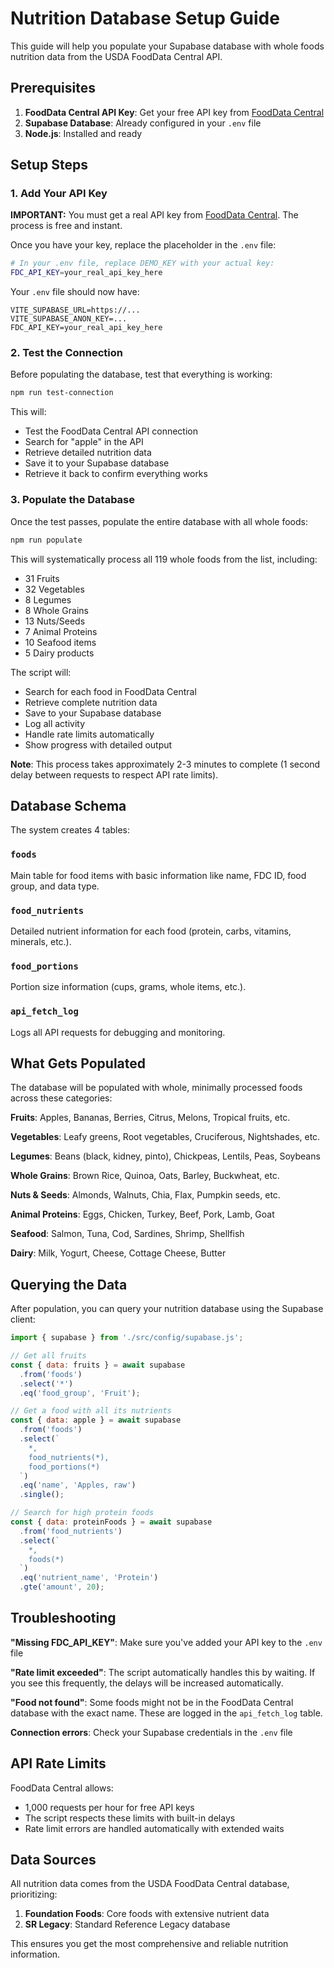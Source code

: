 # Nutrition Database Setup Guide

This guide will help you populate your Supabase database with whole foods nutrition data from the USDA FoodData Central API.

## Prerequisites

1. **FoodData Central API Key**: Get your free API key from [FoodData Central](https://fdc.nal.usda.gov/api-key-signup.html)
2. **Supabase Database**: Already configured in your `.env` file
3. **Node.js**: Installed and ready

## Setup Steps

### 1. Add Your API Key

**IMPORTANT:** You must get a real API key from [FoodData Central](https://fdc.nal.usda.gov/api-key-signup.html). The process is free and instant.

Once you have your key, replace the placeholder in the `.env` file:

```bash
# In your .env file, replace DEMO_KEY with your actual key:
FDC_API_KEY=your_real_api_key_here
```

Your `.env` file should now have:
```
VITE_SUPABASE_URL=https://...
VITE_SUPABASE_ANON_KEY=...
FDC_API_KEY=your_real_api_key_here
```

### 2. Test the Connection

Before populating the database, test that everything is working:

```bash
npm run test-connection
```

This will:
- Test the FoodData Central API connection
- Search for "apple" in the API
- Retrieve detailed nutrition data
- Save it to your Supabase database
- Retrieve it back to confirm everything works

### 3. Populate the Database

Once the test passes, populate the entire database with all whole foods:

```bash
npm run populate
```

This will systematically process all 119 whole foods from the list, including:
- 31 Fruits
- 32 Vegetables
- 8 Legumes
- 8 Whole Grains
- 13 Nuts/Seeds
- 7 Animal Proteins
- 10 Seafood items
- 5 Dairy products

The script will:
- Search for each food in FoodData Central
- Retrieve complete nutrition data
- Save to your Supabase database
- Log all activity
- Handle rate limits automatically
- Show progress with detailed output

**Note**: This process takes approximately 2-3 minutes to complete (1 second delay between requests to respect API rate limits).

## Database Schema

The system creates 4 tables:

### `foods`
Main table for food items with basic information like name, FDC ID, food group, and data type.

### `food_nutrients`
Detailed nutrient information for each food (protein, carbs, vitamins, minerals, etc.).

### `food_portions`
Portion size information (cups, grams, whole items, etc.).

### `api_fetch_log`
Logs all API requests for debugging and monitoring.

## What Gets Populated

The database will be populated with whole, minimally processed foods across these categories:

**Fruits**: Apples, Bananas, Berries, Citrus, Melons, Tropical fruits, etc.

**Vegetables**: Leafy greens, Root vegetables, Cruciferous, Nightshades, etc.

**Legumes**: Beans (black, kidney, pinto), Chickpeas, Lentils, Peas, Soybeans

**Whole Grains**: Brown Rice, Quinoa, Oats, Barley, Buckwheat, etc.

**Nuts & Seeds**: Almonds, Walnuts, Chia, Flax, Pumpkin seeds, etc.

**Animal Proteins**: Eggs, Chicken, Turkey, Beef, Pork, Lamb, Goat

**Seafood**: Salmon, Tuna, Cod, Sardines, Shrimp, Shellfish

**Dairy**: Milk, Yogurt, Cheese, Cottage Cheese, Butter

## Querying the Data

After population, you can query your nutrition database using the Supabase client:

```javascript
import { supabase } from './src/config/supabase.js';

// Get all fruits
const { data: fruits } = await supabase
  .from('foods')
  .select('*')
  .eq('food_group', 'Fruit');

// Get a food with all its nutrients
const { data: apple } = await supabase
  .from('foods')
  .select(`
    *,
    food_nutrients(*),
    food_portions(*)
  `)
  .eq('name', 'Apples, raw')
  .single();

// Search for high protein foods
const { data: proteinFoods } = await supabase
  .from('food_nutrients')
  .select(`
    *,
    foods(*)
  `)
  .eq('nutrient_name', 'Protein')
  .gte('amount', 20);
```

## Troubleshooting

**"Missing FDC_API_KEY"**: Make sure you've added your API key to the `.env` file

**"Rate limit exceeded"**: The script automatically handles this by waiting. If you see this frequently, the delays will be increased automatically.

**"Food not found"**: Some foods might not be in the FoodData Central database with the exact name. These are logged in the `api_fetch_log` table.

**Connection errors**: Check your Supabase credentials in the `.env` file

## API Rate Limits

FoodData Central allows:
- 1,000 requests per hour for free API keys
- The script respects these limits with built-in delays
- Rate limit errors are handled automatically with extended waits

## Data Sources

All nutrition data comes from the USDA FoodData Central database, prioritizing:
1. **Foundation Foods**: Core foods with extensive nutrient data
2. **SR Legacy**: Standard Reference Legacy database

This ensures you get the most comprehensive and reliable nutrition information.

